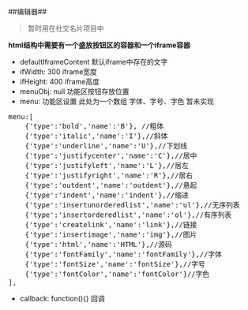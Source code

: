 ##编辑器##

> 暂时用在社交名片项目中

**html结构中需要有一个盛放按钮区的容器和一个iframe容器**

+ defaultIframeContent 默认iframe中存在的文字
+ ifWidth: 300 iframe宽度
+ ifHeight: 400 iframe高度
+ menuObj: null 功能区按钮存放位置
+ menu:  功能区设置 此处为一个数组 字体、字号、字色 暂未实现
<pre>
menu:[
    {'type':'bold','name':'B'}, //粗体
    {'type':'italic','name':'I'},//斜体
    {'type':'underline','name':'U'},//下划线
    {'type':'justifycenter','name':'C'},//居中
    {'type':'justifyleft','name':'L'},//居左
    {'type':'justifyright','name':'R'},//居右
    {'type':'outdent','name':'outdent'},//悬起
    {'type':'indent','name':'indent'},//缩进
    {'type':'insertunorderedlist','name':'ul'},//无序列表
    {'type':'insertorderedlist','name':'ol'},//有序列表
    {'type':'createlink','name':'link'},//链接
    {'type':'insertimage','name':'img'},//图片
    {'type':'html','name':'HTML'},//源码
    {'type':'fontFamily','name':'fontFamily'},//字体
    {'type':'fontSize','name':'fontSize'},//字号
    {'type':'fontColor','name':'fontColor'}//字色
],
</pre>
+ callback: function(){} 回调
